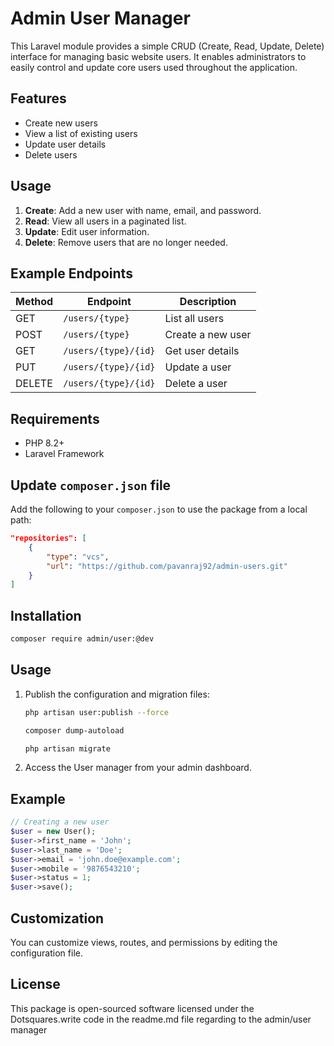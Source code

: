 # Admin User Manager

This Laravel module provides a simple CRUD (Create, Read, Update, Delete) interface for managing basic website users. It enables administrators to easily control and update core users used throughout the application.

## Features

- Create new users
- View a list of existing users
- Update user details
- Delete users

## Usage

1. **Create**: Add a new user with name, email, and password.
2. **Read**: View all users in a paginated list.
3. **Update**: Edit user information.
4. **Delete**: Remove users that are no longer needed.

## Example Endpoints

| Method | Endpoint              | Description         |
|--------|-----------------------|---------------------|
| GET    | `/users/{type}`       | List all users      |
| POST   | `/users/{type}`       | Create a new user   |
| GET    | `/users/{type}/{id}`  | Get user details    |
| PUT    | `/users/{type}/{id}`  | Update a user       |
| DELETE | `/users/{type}/{id}`  | Delete a user       |

## Requirements

- PHP 8.2+
- Laravel Framework

## Update `composer.json` file

Add the following to your `composer.json` to use the package from a local path:

```json
"repositories": [
    {
        "type": "vcs",
        "url": "https://github.com/pavanraj92/admin-users.git"
    }
]
```

## Installation

```bash
composer require admin/user:@dev
```

## Usage

1. Publish the configuration and migration files:
    ```bash
    php artisan user:publish --force

    composer dump-autoload
    
    php artisan migrate
    ```
2. Access the User manager from your admin dashboard.

## Example

```php
// Creating a new user
$user = new User();
$user->first_name = 'John';
$user->last_name = 'Doe';
$user->email = 'john.doe@example.com';
$user->mobile = '9876543210';
$user->status = 1;
$user->save();
```

## Customization

You can customize views, routes, and permissions by editing the configuration file.

## License

This package is open-sourced software licensed under the Dotsquares.write code in the readme.md file regarding to the admin/user manager